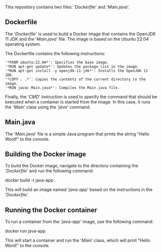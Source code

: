 

This repository contains two files: '*Dockerfile*' and '*Main.java*'.

## Dockerfile

The '*Dockerfile*' is used to build a Docker image that contains the OpenJDK 11 JDK and the '*Main.java*' file. The image is based on the Ubuntu 22.04 operating system.

The Dockerfile contains the following instructions:

    '*FROM ubuntu:22.04*': Specifies the base image.
    '*RUN apt-get update*': Updates the package list in the image.
    '*RUN apt-get install -y openjdk-11-jdk*': Installs the OpenJDK 11 JDK.
    '*COPY . .*': Copies the contents of the current directory to the image.
    '*RUN javac Main.java*': Compiles the Main.java file.

Finally, the '*CMD*' instruction is used to specify the command that should be executed when a container is started from the image. In this case, it runs the '*Main*' class using the '*java*' command.

## Main.java

The '*Main.java*' file is a simple Java program that prints the string "Hello Word!" to the console.

## Building the Docker image

To build the Docker image, navigate to the directory containing the '*Dockerfile*' and run the following command:

docker build -t java-app .

This will build an image named '*java-app*' based on the instructions in the '*Dockerfile*'.

## Running the Docker container

To run a container from the '*java-app*' image, use the following command:

docker run java-app

This will start a container and run the '*Main*' class, which will print "Hello Word!" to the console.

